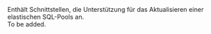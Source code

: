 <Namespace Name="Microsoft.Azure.Management.Sql.Fluent.SqlElasticPool.Update">
  <Docs>
    <summary>Enthält Schnittstellen, die Unterstützung für das Aktualisieren einer elastischen SQL-Pools an.</summary> 
    <remarks>To be added.</remarks>
  </Docs>
</Namespace>
